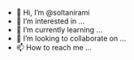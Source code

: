 - 👋 Hi, I’m @soltanirami
- 👀 I’m interested in ...
- 🌱 I’m currently learning ...
- 💞️ I’m looking to collaborate on ...
- 📫 How to reach me ...

<!---
soltanirami/soltanirami is a ✨ special ✨ repository because its `README.md` (this file) appears on your GitHub profile.
You can click the Preview link to take a look at your changes.
--->
